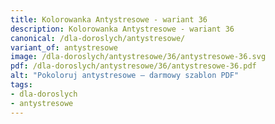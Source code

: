 ```yaml
---
title: Kolorowanka Antystresowe - wariant 36
description: Kolorowanka Antystresowe - wariant 36
canonical: /dla-doroslych/antystresowe/
variant_of: antystresowe
image: /dla-doroslych/antystresowe/36/antystresowe-36.svg
pdf: /dla-doroslych/antystresowe/36/antystresowe-36.pdf
alt: "Pokoloruj antystresowe – darmowy szablon PDF"
tags:
- dla-doroslych
- antystresowe
---
```

